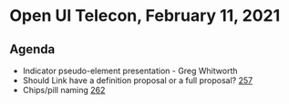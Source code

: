 # Open UI Telecon, February 11, 2021

## Agenda
* Indicator pseudo-element presentation - Greg Whitworth
* Should Link have a definition proposal or a full proposal?
  [257](https://github.com/WICG/open-ui/issues/257)
* Chips/pill naming [262](https://github.com/WICG/open-ui/pull/262)
